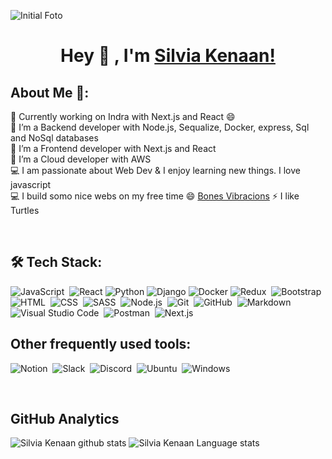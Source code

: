 ![Initial Foto](https://images.unsplash.com/photo-1532622785990-d2c36a76f5a6?q=80&w=2670&auto=format&fit=crop&ixlib=rb-4.0.3&ixid=M3wxMjA3fDB8MHxwaG90by1wYWdlfHx8fGVufDB8fHx8fA%3D%3D)
<div align="center">
  
# Hey 👋 , I'm [Silvia Kenaan!](https://www.linkedin.com/in/silvia-kenaan-mulero/) 

</div>


<div align="left">

## About Me 🚀:
🔭 Currently working on Indra with Next.js and React 😄 </br>
🌱 I’m a Backend developer with Node.js, Sequalize, Docker, express, Sql and NoSql databases </br>
🌱 I’m a Frontend developer with Next.js and React </br>
🌱 I’m a Cloud developer with AWS</br>
💻 I am passionate about Web Dev & I enjoy learning new things. I love javascript </br>
💻 I build somo nice webs on my free time 😄 [Bones Vibracions](https://www.bonesvibracions.cat/)
⚡ I like Turtles</br>
</div> 
<br/>


<div align="left">

## 🛠 Tech Stack:


![JavaScript](https://img.shields.io/badge/-JavaScript-05122A?style=flat&logo=javascript)&nbsp;
![React](https://img.shields.io/badge/-React-05122A?style=flat&logo=react)
![Python](https://img.shields.io/badge/-Python-05122A?style=flat&logo=python)
![Django](https://img.shields.io/badge/-Django-05122A?style=flat&logo=django)
![Docker](https://img.shields.io/badge/-Docker-05122A?style=flat&logo=docker)
![Redux](https://img.shields.io/badge/-Redux-05122A?style=flat&logo=Redux)&nbsp;
![Bootstrap](https://img.shields.io/badge/-Bootstrap-05122A?style=flat&logo=bootstrap&logoColor=563D7C)
![HTML](https://img.shields.io/badge/-HTML-05122A?style=flat&logo=HTML5)&nbsp;
![CSS](https://img.shields.io/badge/-CSS-05122A?style=flat&logo=CSS3&logoColor=1572B6)&nbsp;
![SASS](https://img.shields.io/badge/-Sass-05122A?style=flat&logo=sass)&nbsp;
![Node.js](https://img.shields.io/badge/-Node.js-05122A?style=flat&logo=node.js)&nbsp;
![Git](https://img.shields.io/badge/-Git-05122A?style=flat&logo=git)&nbsp;
![GitHub](https://img.shields.io/badge/-GitHub-05122A?style=flat&logo=github)&nbsp;
![Markdown](https://img.shields.io/badge/-Markdown-05122A?style=flat&logo=markdown)
![Visual Studio Code](https://img.shields.io/badge/-Visual%20Studio%20Code-05122A?style=flat&logo=visual-studio-code&logoColor=007ACC)&nbsp;
![Postman](https://img.shields.io/badge/-Postman-05122A?style=flat&logo=postman)&nbsp;
![Next.js](https://img.shields.io/badge/next.js-000000?style=flat&logo=nextdotjs&logoColor=white)
<div />

##  Other frequently used tools:

![Notion](https://img.shields.io/badge/-Notion-05122A?style=flat&logo=notion)&nbsp;
![Slack](https://img.shields.io/badge/-Slack-05122A?style=flat&logo=slack)&nbsp;
![Discord](https://img.shields.io/badge/-Discord-05122A?style=flat&logo=discord)&nbsp;
![Ubuntu](https://img.shields.io/badge/-Ubuntu-05122A?style=flat&logo=ubuntu)&nbsp;
![Windows](https://img.shields.io/badge/-Windows-05122A?style=flat&logo=windows)&nbsp;   

<br/>

## GitHub Analytics

![Silvia Kenaan github stats](https://github-readme-stats.vercel.app/api?username=BigTogu&theme=nightowl&show_icons=true)
![Silvia Kenaan Language stats](https://github-readme-stats-eight-theta.vercel.app/api/top-langs/?username=BigTogu&theme=nightowl&layout=compact&langs_count=8)

<div align="center">
